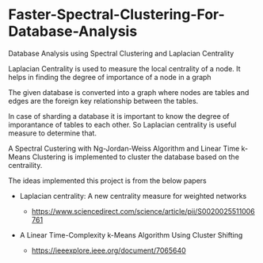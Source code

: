 # Faster-Spectral-Clustering-For-Database-Analysis

Database Analysis using Spectral Clustering and Laplacian Centrality

Laplacian Centrality is used to measure the local centrality of a node. It helps in finding the degree of importance of a node in a graph

The given database is converted into a graph where nodes are tables and edges are the foreign key relationship between the tables.

In case of sharding a database it is important to know the degree of imporantance of tables to each other. So Laplacian centrality is useful measure to determine that.

A Spectral Custering with Ng-Jordan-Weiss Algorithm and Linear Time k-Means Clustering is implemented to cluster the database based on the centraility.

The ideas implemented this project is from the below papers

* Laplacian centrality: A new centrality measure for weighted networks
  - https://www.sciencedirect.com/science/article/pii/S0020025511006761
  
* A Linear Time-Complexity k-Means Algorithm Using Cluster Shifting
   - https://ieeexplore.ieee.org/document/7065640
